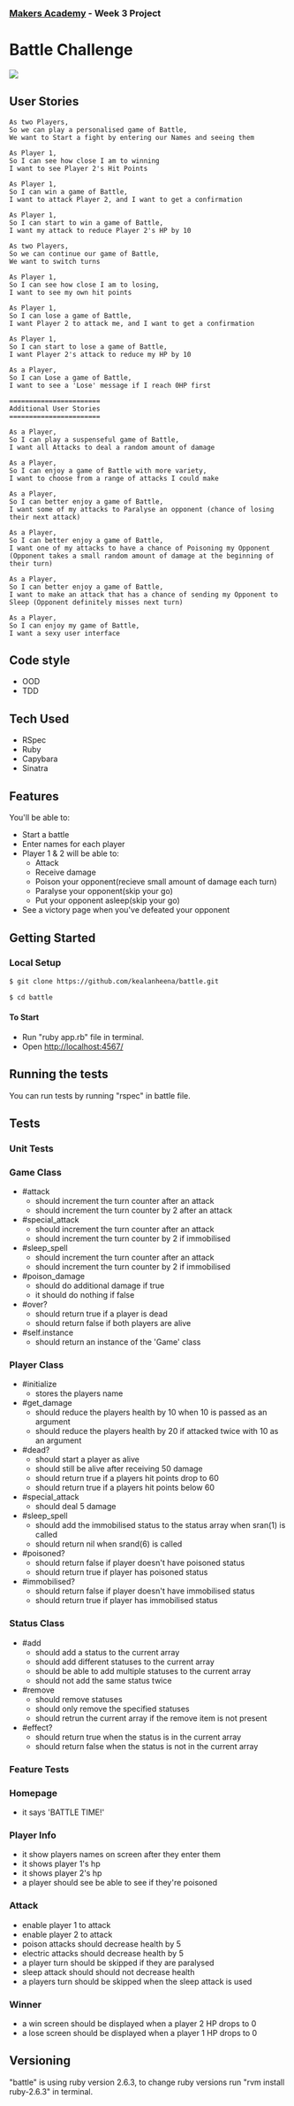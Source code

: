 ### [Makers Academy](http://www.makersacademy.com) - Week 3 Project

# Battle Challenge

<img src="./public/img/battle.png">

## User Stories

```
As two Players,
So we can play a personalised game of Battle,
We want to Start a fight by entering our Names and seeing them

As Player 1,
So I can see how close I am to winning
I want to see Player 2's Hit Points

As Player 1,
So I can win a game of Battle,
I want to attack Player 2, and I want to get a confirmation

As Player 1,
So I can start to win a game of Battle,
I want my attack to reduce Player 2's HP by 10

As two Players,
So we can continue our game of Battle,
We want to switch turns

As Player 1,
So I can see how close I am to losing,
I want to see my own hit points

As Player 1,
So I can lose a game of Battle,
I want Player 2 to attack me, and I want to get a confirmation

As Player 1,
So I can start to lose a game of Battle,
I want Player 2's attack to reduce my HP by 10

As a Player,
So I can Lose a game of Battle,
I want to see a 'Lose' message if I reach 0HP first

=======================
Additional User Stories
=======================

As a Player,
So I can play a suspenseful game of Battle,
I want all Attacks to deal a random amount of damage

As a Player,
So I can enjoy a game of Battle with more variety,
I want to choose from a range of attacks I could make

As a Player,
So I can better enjoy a game of Battle,
I want some of my attacks to Paralyse an opponent (chance of losing their next attack)

As a Player,
So I can better enjoy a game of Battle,
I want one of my attacks to have a chance of Poisoning my Opponent (Opponent takes a small random amount of damage at the beginning of their turn)

As a Player,
So I can better enjoy a game of Battle,
I want to make an attack that has a chance of sending my Opponent to Sleep (Opponent definitely misses next turn)

As a Player,
So I can enjoy my game of Battle,
I want a sexy user interface
```

## Code style

- OOD
- TDD

## Tech Used

- RSpec
- Ruby
- Capybara
- Sinatra

## Features

You'll be able to:

- Start a battle
- Enter names for each player
- Player 1 & 2 will be able to:
  - Attack
  - Receive damage
  - Poison your opponent(recieve small amount of damage each turn)
  - Paralyse your opponent(skip your go)
  - Put your opponent asleep(skip your go)
- See a victory page when you've defeated your opponent

## Getting Started

### Local Setup

```sh
$ git clone https://github.com/kealanheena/battle.git
```

```sh
$ cd battle
```

#### To Start

- Run "ruby  app.rb" file in terminal.
- Open [http://localhost:4567/](http://localhost:4567/)

## Running the tests

You can run tests by running "rspec" in battle file.

## Tests 

### Unit Tests

### Game Class

- #attack
  - should increment the turn counter after an attack
  - should increment the turn counter by 2 after an attack
- #special_attack
  - should increment the turn counter after an attack
  - should increment the turn counter by 2 if immobilised
- #sleep_spell
  - should increment the turn counter after an attack
  - should increment the turn counter by 2 if immobilised
- #poison_damage
  - should do additional damage if true
  - it should do nothing if false
- #over?
  - should return true if a player is dead
  - should return false if both players are alive
- #self.instance
  - should return an instance of the 'Game' class

### Player Class

- #initialize
  - stores the players name
- #get_damage
  - should reduce the players health by 10 when 10 is passed as an argument
  - should reduce the players health by 20 if attacked twice with 10 as an argument
- #dead?
  - should start a player as alive
  - should still be alive after receiving 50 damage
  - should return true if a players hit points drop to 60
  - should return true if a players hit points below 60
- #special_attack
  - should deal 5 damage
- #sleep_spell
  - should add the immobilised status to the status array when sran(1) is called
  - should return nil when srand(6) is called
- #poisoned?
  - should return false if player doesn\'t have poisoned status
  - should return true if player has poisoned status
- #immobilised?
  - should return false if player doesn't have immobilised status
  - should return true if player has immobilised status

### Status Class

- #add
  - should add a status to the current array
  - should add different statuses to the current array
  - should be able to add multiple statuses to the current array
  - should not add the same status twice
- #remove
  - should remove statuses
  - should only remove the specified statuses
  - should retrun the current array if the remove item is not present
- #effect?
  - should return true when the status is in the current array
  - should return false when the status is not in the current array

### Feature Tests

### Homepage

- it says 'BATTLE TIME!'

### Player Info

- it show players names on screen after they enter them
- it shows player 1's hp
- it shows player 2's hp
- a player should see be able to see if they're poisoned

### Attack

- enable player 1 to attack
- enable player 2 to attack
- poison attacks should decrease health by 5
- electric attacks should decrease health by 5
- a player turn should be skipped if they are paralysed
- sleep attack should should not decrease health
- a players turn should be skipped when the sleep attack is used

### Winner

- a win screen should be displayed when a player 2 HP drops to 0
- a lose screen should be displayed when a player 1 HP drops to 0

## Versioning

"battle" is using ruby version 2.6.3, to change ruby versions run "rvm install ruby-2.6.3" in terminal.
